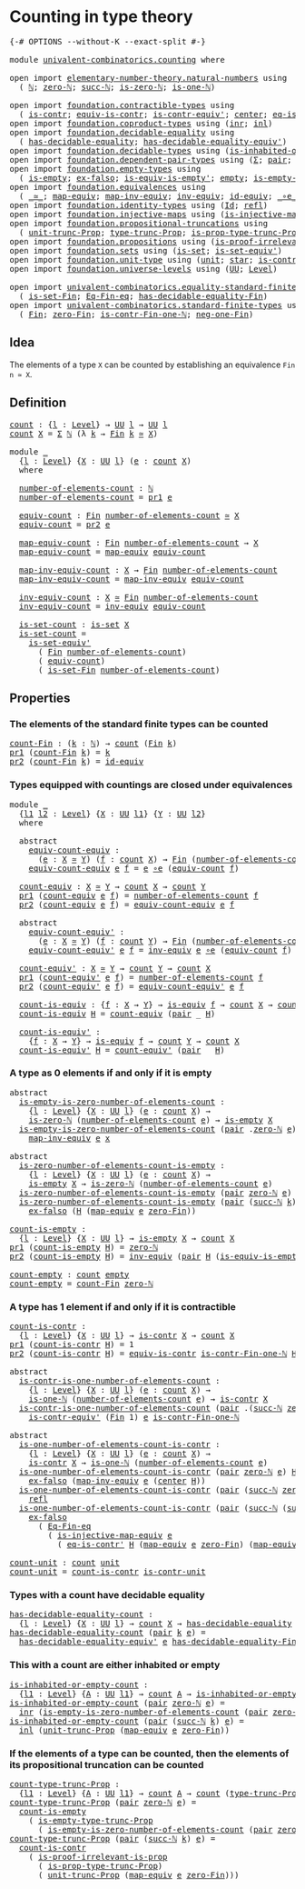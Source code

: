 # Counting in type theory

<pre class="Agda"><a id="36" class="Symbol">{-#</a> <a id="40" class="Keyword">OPTIONS</a> <a id="48" class="Pragma">--without-K</a> <a id="60" class="Pragma">--exact-split</a> <a id="74" class="Symbol">#-}</a>

<a id="79" class="Keyword">module</a> <a id="86" href="univalent-combinatorics.counting.html" class="Module">univalent-combinatorics.counting</a> <a id="119" class="Keyword">where</a>

<a id="126" class="Keyword">open</a> <a id="131" class="Keyword">import</a> <a id="138" href="elementary-number-theory.natural-numbers.html" class="Module">elementary-number-theory.natural-numbers</a> <a id="179" class="Keyword">using</a>
  <a id="187" class="Symbol">(</a> <a id="189" href="elementary-number-theory.natural-numbers.html#1444" class="Datatype">ℕ</a><a id="190" class="Symbol">;</a> <a id="192" href="elementary-number-theory.natural-numbers.html#1465" class="InductiveConstructor">zero-ℕ</a><a id="198" class="Symbol">;</a> <a id="200" href="elementary-number-theory.natural-numbers.html#1478" class="InductiveConstructor">succ-ℕ</a><a id="206" class="Symbol">;</a> <a id="208" href="elementary-number-theory.natural-numbers.html#1742" class="Function">is-zero-ℕ</a><a id="217" class="Symbol">;</a> <a id="219" href="elementary-number-theory.natural-numbers.html#1988" class="Function">is-one-ℕ</a><a id="227" class="Symbol">)</a>

<a id="230" class="Keyword">open</a> <a id="235" class="Keyword">import</a> <a id="242" href="foundation.contractible-types.html" class="Module">foundation.contractible-types</a> <a id="272" class="Keyword">using</a>
  <a id="280" class="Symbol">(</a> <a id="282" href="foundation-core.contractible-types.html#925" class="Function">is-contr</a><a id="290" class="Symbol">;</a> <a id="292" href="foundation-core.contractible-types.html#4237" class="Function">equiv-is-contr</a><a id="306" class="Symbol">;</a> <a id="308" href="foundation-core.contractible-types.html#3739" class="Function">is-contr-equiv&#39;</a><a id="323" class="Symbol">;</a> <a id="325" href="foundation-core.contractible-types.html#1018" class="Function">center</a><a id="331" class="Symbol">;</a> <a id="333" href="foundation-core.contractible-types.html#1107" class="Function">eq-is-contr&#39;</a><a id="345" class="Symbol">)</a>
<a id="347" class="Keyword">open</a> <a id="352" class="Keyword">import</a> <a id="359" href="foundation.coproduct-types.html" class="Module">foundation.coproduct-types</a> <a id="386" class="Keyword">using</a> <a id="392" class="Symbol">(</a><a id="393" href="foundation.coproduct-types.html#1262" class="InductiveConstructor">inr</a><a id="396" class="Symbol">;</a> <a id="398" href="foundation.coproduct-types.html#1239" class="InductiveConstructor">inl</a><a id="401" class="Symbol">)</a>
<a id="403" class="Keyword">open</a> <a id="408" class="Keyword">import</a> <a id="415" href="foundation.decidable-equality.html" class="Module">foundation.decidable-equality</a> <a id="445" class="Keyword">using</a>
  <a id="453" class="Symbol">(</a> <a id="455" href="foundation.decidable-equality.html#1785" class="Function">has-decidable-equality</a><a id="477" class="Symbol">;</a> <a id="479" href="foundation.decidable-equality.html#4811" class="Function">has-decidable-equality-equiv&#39;</a><a id="508" class="Symbol">)</a>
<a id="510" class="Keyword">open</a> <a id="515" class="Keyword">import</a> <a id="522" href="foundation.decidable-types.html" class="Module">foundation.decidable-types</a> <a id="549" class="Keyword">using</a> <a id="555" class="Symbol">(</a><a id="556" href="foundation.decidable-types.html#2023" class="Function">is-inhabited-or-empty</a><a id="577" class="Symbol">)</a>
<a id="579" class="Keyword">open</a> <a id="584" class="Keyword">import</a> <a id="591" href="foundation.dependent-pair-types.html" class="Module">foundation.dependent-pair-types</a> <a id="623" class="Keyword">using</a> <a id="629" class="Symbol">(</a><a id="630" href="foundation-core.dependent-pair-types.html#502" class="Record">Σ</a><a id="631" class="Symbol">;</a> <a id="633" href="foundation-core.dependent-pair-types.html#575" class="InductiveConstructor">pair</a><a id="637" class="Symbol">;</a> <a id="639" href="foundation-core.dependent-pair-types.html#592" class="Field">pr1</a><a id="642" class="Symbol">;</a> <a id="644" href="foundation-core.dependent-pair-types.html#604" class="Field">pr2</a><a id="647" class="Symbol">)</a>
<a id="649" class="Keyword">open</a> <a id="654" class="Keyword">import</a> <a id="661" href="foundation.empty-types.html" class="Module">foundation.empty-types</a> <a id="684" class="Keyword">using</a>
  <a id="692" class="Symbol">(</a> <a id="694" href="foundation-core.empty-types.html#1215" class="Function">is-empty</a><a id="702" class="Symbol">;</a> <a id="704" href="foundation-core.empty-types.html#1147" class="Function">ex-falso</a><a id="712" class="Symbol">;</a> <a id="714" href="foundation-core.empty-types.html#1973" class="Function">is-equiv-is-empty&#39;</a><a id="732" class="Symbol">;</a> <a id="734" href="foundation-core.empty-types.html#1044" class="Datatype">empty</a><a id="739" class="Symbol">;</a> <a id="741" href="foundation.empty-types.html#2073" class="Function">is-empty-type-trunc-Prop</a><a id="765" class="Symbol">)</a>
<a id="767" class="Keyword">open</a> <a id="772" class="Keyword">import</a> <a id="779" href="foundation.equivalences.html" class="Module">foundation.equivalences</a> <a id="803" class="Keyword">using</a>
  <a id="811" class="Symbol">(</a> <a id="813" href="foundation-core.equivalences.html#1607" class="Function Operator">_≃_</a><a id="816" class="Symbol">;</a> <a id="818" href="foundation-core.equivalences.html#1807" class="Function">map-equiv</a><a id="827" class="Symbol">;</a> <a id="829" href="foundation-core.equivalences.html#5022" class="Function">map-inv-equiv</a><a id="842" class="Symbol">;</a> <a id="844" href="foundation-core.equivalences.html#5707" class="Function">inv-equiv</a><a id="853" class="Symbol">;</a> <a id="855" href="foundation-core.equivalences.html#2480" class="Function">id-equiv</a><a id="863" class="Symbol">;</a> <a id="865" href="foundation-core.equivalences.html#7843" class="Function Operator">_∘e_</a><a id="869" class="Symbol">;</a> <a id="871" href="foundation-core.equivalences.html#1542" class="Function">is-equiv</a><a id="879" class="Symbol">)</a>
<a id="881" class="Keyword">open</a> <a id="886" class="Keyword">import</a> <a id="893" href="foundation.identity-types.html" class="Module">foundation.identity-types</a> <a id="919" class="Keyword">using</a> <a id="925" class="Symbol">(</a><a id="926" href="foundation-core.identity-types.html#641" class="Datatype">Id</a><a id="928" class="Symbol">;</a> <a id="930" href="foundation-core.identity-types.html#694" class="InductiveConstructor">refl</a><a id="934" class="Symbol">)</a>
<a id="936" class="Keyword">open</a> <a id="941" class="Keyword">import</a> <a id="948" href="foundation.injective-maps.html" class="Module">foundation.injective-maps</a> <a id="974" class="Keyword">using</a> <a id="980" class="Symbol">(</a><a id="981" href="foundation.injective-maps.html#3001" class="Function">is-injective-map-equiv</a><a id="1003" class="Symbol">)</a>
<a id="1005" class="Keyword">open</a> <a id="1010" class="Keyword">import</a> <a id="1017" href="foundation.propositional-truncations.html" class="Module">foundation.propositional-truncations</a> <a id="1054" class="Keyword">using</a>
  <a id="1062" class="Symbol">(</a> <a id="1064" href="foundation.propositional-truncations.html#1756" class="Postulate">unit-trunc-Prop</a><a id="1079" class="Symbol">;</a> <a id="1081" href="foundation.propositional-truncations.html#1701" class="Postulate">type-trunc-Prop</a><a id="1096" class="Symbol">;</a> <a id="1098" href="foundation.propositional-truncations.html#1951" class="Function">is-prop-type-trunc-Prop</a><a id="1121" class="Symbol">)</a>
<a id="1123" class="Keyword">open</a> <a id="1128" class="Keyword">import</a> <a id="1135" href="foundation.propositions.html" class="Module">foundation.propositions</a> <a id="1159" class="Keyword">using</a> <a id="1165" class="Symbol">(</a><a id="1166" href="foundation-core.propositions.html#2978" class="Function">is-proof-irrelevant-is-prop</a><a id="1193" class="Symbol">)</a>
<a id="1195" class="Keyword">open</a> <a id="1200" class="Keyword">import</a> <a id="1207" href="foundation.sets.html" class="Module">foundation.sets</a> <a id="1223" class="Keyword">using</a> <a id="1229" class="Symbol">(</a><a id="1230" href="foundation-core.sets.html#1099" class="Function">is-set</a><a id="1236" class="Symbol">;</a> <a id="1238" href="foundation-core.sets.html#3713" class="Function">is-set-equiv&#39;</a><a id="1251" class="Symbol">)</a>
<a id="1253" class="Keyword">open</a> <a id="1258" class="Keyword">import</a> <a id="1265" href="foundation.unit-type.html" class="Module">foundation.unit-type</a> <a id="1286" class="Keyword">using</a> <a id="1292" class="Symbol">(</a><a id="1293" href="foundation.unit-type.html#975" class="Datatype">unit</a><a id="1297" class="Symbol">;</a> <a id="1299" href="foundation.unit-type.html#999" class="InductiveConstructor">star</a><a id="1303" class="Symbol">;</a> <a id="1305" href="foundation.unit-type.html#1534" class="Function">is-contr-unit</a><a id="1318" class="Symbol">)</a>
<a id="1320" class="Keyword">open</a> <a id="1325" class="Keyword">import</a> <a id="1332" href="foundation.universe-levels.html" class="Module">foundation.universe-levels</a> <a id="1359" class="Keyword">using</a> <a id="1365" class="Symbol">(</a><a id="1366" href="foundation-core.universe-levels.html#222" class="Primitive">UU</a><a id="1368" class="Symbol">;</a> <a id="1370" href="Agda.Primitive.html#597" class="Postulate">Level</a><a id="1375" class="Symbol">)</a>

<a id="1378" class="Keyword">open</a> <a id="1383" class="Keyword">import</a> <a id="1390" href="univalent-combinatorics.equality-standard-finite-types.html" class="Module">univalent-combinatorics.equality-standard-finite-types</a> <a id="1445" class="Keyword">using</a>
  <a id="1453" class="Symbol">(</a> <a id="1455" href="univalent-combinatorics.equality-standard-finite-types.html#3523" class="Function">is-set-Fin</a><a id="1465" class="Symbol">;</a> <a id="1467" href="univalent-combinatorics.equality-standard-finite-types.html#2154" class="Function">Eq-Fin-eq</a><a id="1476" class="Symbol">;</a> <a id="1478" href="univalent-combinatorics.equality-standard-finite-types.html#2783" class="Function">has-decidable-equality-Fin</a><a id="1504" class="Symbol">)</a>
<a id="1506" class="Keyword">open</a> <a id="1511" class="Keyword">import</a> <a id="1518" href="univalent-combinatorics.standard-finite-types.html" class="Module">univalent-combinatorics.standard-finite-types</a> <a id="1564" class="Keyword">using</a>
  <a id="1572" class="Symbol">(</a> <a id="1574" href="univalent-combinatorics.standard-finite-types.html#2072" class="Function">Fin</a><a id="1577" class="Symbol">;</a> <a id="1579" href="univalent-combinatorics.standard-finite-types.html#7006" class="Function">zero-Fin</a><a id="1587" class="Symbol">;</a> <a id="1589" href="univalent-combinatorics.standard-finite-types.html#4362" class="Function">is-contr-Fin-one-ℕ</a><a id="1607" class="Symbol">;</a> <a id="1609" href="univalent-combinatorics.standard-finite-types.html#2336" class="Function">neg-one-Fin</a><a id="1620" class="Symbol">)</a>
</pre>
## Idea

The elements of a type `X` can be counted by establishing an equivalence `Fin n ≃ X`.

## Definition

<pre class="Agda"><a id="count"></a><a id="1746" href="univalent-combinatorics.counting.html#1746" class="Function">count</a> <a id="1752" class="Symbol">:</a> <a id="1754" class="Symbol">{</a><a id="1755" href="univalent-combinatorics.counting.html#1755" class="Bound">l</a> <a id="1757" class="Symbol">:</a> <a id="1759" href="Agda.Primitive.html#597" class="Postulate">Level</a><a id="1764" class="Symbol">}</a> <a id="1766" class="Symbol">→</a> <a id="1768" href="foundation-core.universe-levels.html#222" class="Primitive">UU</a> <a id="1771" href="univalent-combinatorics.counting.html#1755" class="Bound">l</a> <a id="1773" class="Symbol">→</a> <a id="1775" href="foundation-core.universe-levels.html#222" class="Primitive">UU</a> <a id="1778" href="univalent-combinatorics.counting.html#1755" class="Bound">l</a>
<a id="1780" href="univalent-combinatorics.counting.html#1746" class="Function">count</a> <a id="1786" href="univalent-combinatorics.counting.html#1786" class="Bound">X</a> <a id="1788" class="Symbol">=</a> <a id="1790" href="foundation-core.dependent-pair-types.html#502" class="Record">Σ</a> <a id="1792" href="elementary-number-theory.natural-numbers.html#1444" class="Datatype">ℕ</a> <a id="1794" class="Symbol">(λ</a> <a id="1797" href="univalent-combinatorics.counting.html#1797" class="Bound">k</a> <a id="1799" class="Symbol">→</a> <a id="1801" href="univalent-combinatorics.standard-finite-types.html#2072" class="Function">Fin</a> <a id="1805" href="univalent-combinatorics.counting.html#1797" class="Bound">k</a> <a id="1807" href="foundation-core.equivalences.html#1607" class="Function Operator">≃</a> <a id="1809" href="univalent-combinatorics.counting.html#1786" class="Bound">X</a><a id="1810" class="Symbol">)</a>

<a id="1813" class="Keyword">module</a> <a id="1820" href="univalent-combinatorics.counting.html#1820" class="Module">_</a>
  <a id="1824" class="Symbol">{</a><a id="1825" href="univalent-combinatorics.counting.html#1825" class="Bound">l</a> <a id="1827" class="Symbol">:</a> <a id="1829" href="Agda.Primitive.html#597" class="Postulate">Level</a><a id="1834" class="Symbol">}</a> <a id="1836" class="Symbol">{</a><a id="1837" href="univalent-combinatorics.counting.html#1837" class="Bound">X</a> <a id="1839" class="Symbol">:</a> <a id="1841" href="foundation-core.universe-levels.html#222" class="Primitive">UU</a> <a id="1844" href="univalent-combinatorics.counting.html#1825" class="Bound">l</a><a id="1845" class="Symbol">}</a> <a id="1847" class="Symbol">(</a><a id="1848" href="univalent-combinatorics.counting.html#1848" class="Bound">e</a> <a id="1850" class="Symbol">:</a> <a id="1852" href="univalent-combinatorics.counting.html#1746" class="Function">count</a> <a id="1858" href="univalent-combinatorics.counting.html#1837" class="Bound">X</a><a id="1859" class="Symbol">)</a>
  <a id="1863" class="Keyword">where</a>
  
  <a id="1874" href="univalent-combinatorics.counting.html#1874" class="Function">number-of-elements-count</a> <a id="1899" class="Symbol">:</a> <a id="1901" href="elementary-number-theory.natural-numbers.html#1444" class="Datatype">ℕ</a>
  <a id="1905" href="univalent-combinatorics.counting.html#1874" class="Function">number-of-elements-count</a> <a id="1930" class="Symbol">=</a> <a id="1932" href="foundation-core.dependent-pair-types.html#592" class="Field">pr1</a> <a id="1936" href="univalent-combinatorics.counting.html#1848" class="Bound">e</a>
  
  <a id="1943" href="univalent-combinatorics.counting.html#1943" class="Function">equiv-count</a> <a id="1955" class="Symbol">:</a> <a id="1957" href="univalent-combinatorics.standard-finite-types.html#2072" class="Function">Fin</a> <a id="1961" href="univalent-combinatorics.counting.html#1874" class="Function">number-of-elements-count</a> <a id="1986" href="foundation-core.equivalences.html#1607" class="Function Operator">≃</a> <a id="1988" href="univalent-combinatorics.counting.html#1837" class="Bound">X</a>
  <a id="1992" href="univalent-combinatorics.counting.html#1943" class="Function">equiv-count</a> <a id="2004" class="Symbol">=</a> <a id="2006" href="foundation-core.dependent-pair-types.html#604" class="Field">pr2</a> <a id="2010" href="univalent-combinatorics.counting.html#1848" class="Bound">e</a>
  
  <a id="2017" href="univalent-combinatorics.counting.html#2017" class="Function">map-equiv-count</a> <a id="2033" class="Symbol">:</a> <a id="2035" href="univalent-combinatorics.standard-finite-types.html#2072" class="Function">Fin</a> <a id="2039" href="univalent-combinatorics.counting.html#1874" class="Function">number-of-elements-count</a> <a id="2064" class="Symbol">→</a> <a id="2066" href="univalent-combinatorics.counting.html#1837" class="Bound">X</a>
  <a id="2070" href="univalent-combinatorics.counting.html#2017" class="Function">map-equiv-count</a> <a id="2086" class="Symbol">=</a> <a id="2088" href="foundation-core.equivalences.html#1807" class="Function">map-equiv</a> <a id="2098" href="univalent-combinatorics.counting.html#1943" class="Function">equiv-count</a>
  
  <a id="2115" href="univalent-combinatorics.counting.html#2115" class="Function">map-inv-equiv-count</a> <a id="2135" class="Symbol">:</a> <a id="2137" href="univalent-combinatorics.counting.html#1837" class="Bound">X</a> <a id="2139" class="Symbol">→</a> <a id="2141" href="univalent-combinatorics.standard-finite-types.html#2072" class="Function">Fin</a> <a id="2145" href="univalent-combinatorics.counting.html#1874" class="Function">number-of-elements-count</a>
  <a id="2172" href="univalent-combinatorics.counting.html#2115" class="Function">map-inv-equiv-count</a> <a id="2192" class="Symbol">=</a> <a id="2194" href="foundation-core.equivalences.html#5022" class="Function">map-inv-equiv</a> <a id="2208" href="univalent-combinatorics.counting.html#1943" class="Function">equiv-count</a>
  
  <a id="2225" href="univalent-combinatorics.counting.html#2225" class="Function">inv-equiv-count</a> <a id="2241" class="Symbol">:</a> <a id="2243" href="univalent-combinatorics.counting.html#1837" class="Bound">X</a> <a id="2245" href="foundation-core.equivalences.html#1607" class="Function Operator">≃</a> <a id="2247" href="univalent-combinatorics.standard-finite-types.html#2072" class="Function">Fin</a> <a id="2251" href="univalent-combinatorics.counting.html#1874" class="Function">number-of-elements-count</a>
  <a id="2278" href="univalent-combinatorics.counting.html#2225" class="Function">inv-equiv-count</a> <a id="2294" class="Symbol">=</a> <a id="2296" href="foundation-core.equivalences.html#5707" class="Function">inv-equiv</a> <a id="2306" href="univalent-combinatorics.counting.html#1943" class="Function">equiv-count</a>
  
  <a id="2323" href="univalent-combinatorics.counting.html#2323" class="Function">is-set-count</a> <a id="2336" class="Symbol">:</a> <a id="2338" href="foundation-core.sets.html#1099" class="Function">is-set</a> <a id="2345" href="univalent-combinatorics.counting.html#1837" class="Bound">X</a>
  <a id="2349" href="univalent-combinatorics.counting.html#2323" class="Function">is-set-count</a> <a id="2362" class="Symbol">=</a>
    <a id="2368" href="foundation-core.sets.html#3713" class="Function">is-set-equiv&#39;</a>
      <a id="2388" class="Symbol">(</a> <a id="2390" href="univalent-combinatorics.standard-finite-types.html#2072" class="Function">Fin</a> <a id="2394" href="univalent-combinatorics.counting.html#1874" class="Function">number-of-elements-count</a><a id="2418" class="Symbol">)</a>
      <a id="2426" class="Symbol">(</a> <a id="2428" href="univalent-combinatorics.counting.html#1943" class="Function">equiv-count</a><a id="2439" class="Symbol">)</a>
      <a id="2447" class="Symbol">(</a> <a id="2449" href="univalent-combinatorics.equality-standard-finite-types.html#3523" class="Function">is-set-Fin</a> <a id="2460" href="univalent-combinatorics.counting.html#1874" class="Function">number-of-elements-count</a><a id="2484" class="Symbol">)</a>
</pre>
## Properties

### The elements of the standard finite types can be counted

<pre class="Agda"><a id="count-Fin"></a><a id="2576" href="univalent-combinatorics.counting.html#2576" class="Function">count-Fin</a> <a id="2586" class="Symbol">:</a> <a id="2588" class="Symbol">(</a><a id="2589" href="univalent-combinatorics.counting.html#2589" class="Bound">k</a> <a id="2591" class="Symbol">:</a> <a id="2593" href="elementary-number-theory.natural-numbers.html#1444" class="Datatype">ℕ</a><a id="2594" class="Symbol">)</a> <a id="2596" class="Symbol">→</a> <a id="2598" href="univalent-combinatorics.counting.html#1746" class="Function">count</a> <a id="2604" class="Symbol">(</a><a id="2605" href="univalent-combinatorics.standard-finite-types.html#2072" class="Function">Fin</a> <a id="2609" href="univalent-combinatorics.counting.html#2589" class="Bound">k</a><a id="2610" class="Symbol">)</a>
<a id="2612" href="foundation-core.dependent-pair-types.html#592" class="Field">pr1</a> <a id="2616" class="Symbol">(</a><a id="2617" href="univalent-combinatorics.counting.html#2576" class="Function">count-Fin</a> <a id="2627" href="univalent-combinatorics.counting.html#2627" class="Bound">k</a><a id="2628" class="Symbol">)</a> <a id="2630" class="Symbol">=</a> <a id="2632" href="univalent-combinatorics.counting.html#2627" class="Bound">k</a>
<a id="2634" href="foundation-core.dependent-pair-types.html#604" class="Field">pr2</a> <a id="2638" class="Symbol">(</a><a id="2639" href="univalent-combinatorics.counting.html#2576" class="Function">count-Fin</a> <a id="2649" href="univalent-combinatorics.counting.html#2649" class="Bound">k</a><a id="2650" class="Symbol">)</a> <a id="2652" class="Symbol">=</a> <a id="2654" href="foundation-core.equivalences.html#2480" class="Function">id-equiv</a>
</pre>
### Types equipped with countings are closed under equivalences

<pre class="Agda"><a id="2741" class="Keyword">module</a> <a id="2748" href="univalent-combinatorics.counting.html#2748" class="Module">_</a>
  <a id="2752" class="Symbol">{</a><a id="2753" href="univalent-combinatorics.counting.html#2753" class="Bound">l1</a> <a id="2756" href="univalent-combinatorics.counting.html#2756" class="Bound">l2</a> <a id="2759" class="Symbol">:</a> <a id="2761" href="Agda.Primitive.html#597" class="Postulate">Level</a><a id="2766" class="Symbol">}</a> <a id="2768" class="Symbol">{</a><a id="2769" href="univalent-combinatorics.counting.html#2769" class="Bound">X</a> <a id="2771" class="Symbol">:</a> <a id="2773" href="foundation-core.universe-levels.html#222" class="Primitive">UU</a> <a id="2776" href="univalent-combinatorics.counting.html#2753" class="Bound">l1</a><a id="2778" class="Symbol">}</a> <a id="2780" class="Symbol">{</a><a id="2781" href="univalent-combinatorics.counting.html#2781" class="Bound">Y</a> <a id="2783" class="Symbol">:</a> <a id="2785" href="foundation-core.universe-levels.html#222" class="Primitive">UU</a> <a id="2788" href="univalent-combinatorics.counting.html#2756" class="Bound">l2</a><a id="2790" class="Symbol">}</a>
  <a id="2794" class="Keyword">where</a>
  
  <a id="2805" class="Keyword">abstract</a>
    <a id="2818" href="univalent-combinatorics.counting.html#2818" class="Function">equiv-count-equiv</a> <a id="2836" class="Symbol">:</a>
      <a id="2844" class="Symbol">(</a><a id="2845" href="univalent-combinatorics.counting.html#2845" class="Bound">e</a> <a id="2847" class="Symbol">:</a> <a id="2849" href="univalent-combinatorics.counting.html#2769" class="Bound">X</a> <a id="2851" href="foundation-core.equivalences.html#1607" class="Function Operator">≃</a> <a id="2853" href="univalent-combinatorics.counting.html#2781" class="Bound">Y</a><a id="2854" class="Symbol">)</a> <a id="2856" class="Symbol">(</a><a id="2857" href="univalent-combinatorics.counting.html#2857" class="Bound">f</a> <a id="2859" class="Symbol">:</a> <a id="2861" href="univalent-combinatorics.counting.html#1746" class="Function">count</a> <a id="2867" href="univalent-combinatorics.counting.html#2769" class="Bound">X</a><a id="2868" class="Symbol">)</a> <a id="2870" class="Symbol">→</a> <a id="2872" href="univalent-combinatorics.standard-finite-types.html#2072" class="Function">Fin</a> <a id="2876" class="Symbol">(</a><a id="2877" href="univalent-combinatorics.counting.html#1874" class="Function">number-of-elements-count</a> <a id="2902" href="univalent-combinatorics.counting.html#2857" class="Bound">f</a><a id="2903" class="Symbol">)</a> <a id="2905" href="foundation-core.equivalences.html#1607" class="Function Operator">≃</a> <a id="2907" href="univalent-combinatorics.counting.html#2781" class="Bound">Y</a>
    <a id="2913" href="univalent-combinatorics.counting.html#2818" class="Function">equiv-count-equiv</a> <a id="2931" href="univalent-combinatorics.counting.html#2931" class="Bound">e</a> <a id="2933" href="univalent-combinatorics.counting.html#2933" class="Bound">f</a> <a id="2935" class="Symbol">=</a> <a id="2937" href="univalent-combinatorics.counting.html#2931" class="Bound">e</a> <a id="2939" href="foundation-core.equivalences.html#7843" class="Function Operator">∘e</a> <a id="2942" class="Symbol">(</a><a id="2943" href="univalent-combinatorics.counting.html#1943" class="Function">equiv-count</a> <a id="2955" href="univalent-combinatorics.counting.html#2933" class="Bound">f</a><a id="2956" class="Symbol">)</a>

  <a id="2961" href="univalent-combinatorics.counting.html#2961" class="Function">count-equiv</a> <a id="2973" class="Symbol">:</a> <a id="2975" href="univalent-combinatorics.counting.html#2769" class="Bound">X</a> <a id="2977" href="foundation-core.equivalences.html#1607" class="Function Operator">≃</a> <a id="2979" href="univalent-combinatorics.counting.html#2781" class="Bound">Y</a> <a id="2981" class="Symbol">→</a> <a id="2983" href="univalent-combinatorics.counting.html#1746" class="Function">count</a> <a id="2989" href="univalent-combinatorics.counting.html#2769" class="Bound">X</a> <a id="2991" class="Symbol">→</a> <a id="2993" href="univalent-combinatorics.counting.html#1746" class="Function">count</a> <a id="2999" href="univalent-combinatorics.counting.html#2781" class="Bound">Y</a>
  <a id="3003" href="foundation-core.dependent-pair-types.html#592" class="Field">pr1</a> <a id="3007" class="Symbol">(</a><a id="3008" href="univalent-combinatorics.counting.html#2961" class="Function">count-equiv</a> <a id="3020" href="univalent-combinatorics.counting.html#3020" class="Bound">e</a> <a id="3022" href="univalent-combinatorics.counting.html#3022" class="Bound">f</a><a id="3023" class="Symbol">)</a> <a id="3025" class="Symbol">=</a> <a id="3027" href="univalent-combinatorics.counting.html#1874" class="Function">number-of-elements-count</a> <a id="3052" href="univalent-combinatorics.counting.html#3022" class="Bound">f</a>
  <a id="3056" href="foundation-core.dependent-pair-types.html#604" class="Field">pr2</a> <a id="3060" class="Symbol">(</a><a id="3061" href="univalent-combinatorics.counting.html#2961" class="Function">count-equiv</a> <a id="3073" href="univalent-combinatorics.counting.html#3073" class="Bound">e</a> <a id="3075" href="univalent-combinatorics.counting.html#3075" class="Bound">f</a><a id="3076" class="Symbol">)</a> <a id="3078" class="Symbol">=</a> <a id="3080" href="univalent-combinatorics.counting.html#2818" class="Function">equiv-count-equiv</a> <a id="3098" href="univalent-combinatorics.counting.html#3073" class="Bound">e</a> <a id="3100" href="univalent-combinatorics.counting.html#3075" class="Bound">f</a>

  <a id="3105" class="Keyword">abstract</a>
    <a id="3118" href="univalent-combinatorics.counting.html#3118" class="Function">equiv-count-equiv&#39;</a> <a id="3137" class="Symbol">:</a>
      <a id="3145" class="Symbol">(</a><a id="3146" href="univalent-combinatorics.counting.html#3146" class="Bound">e</a> <a id="3148" class="Symbol">:</a> <a id="3150" href="univalent-combinatorics.counting.html#2769" class="Bound">X</a> <a id="3152" href="foundation-core.equivalences.html#1607" class="Function Operator">≃</a> <a id="3154" href="univalent-combinatorics.counting.html#2781" class="Bound">Y</a><a id="3155" class="Symbol">)</a> <a id="3157" class="Symbol">(</a><a id="3158" href="univalent-combinatorics.counting.html#3158" class="Bound">f</a> <a id="3160" class="Symbol">:</a> <a id="3162" href="univalent-combinatorics.counting.html#1746" class="Function">count</a> <a id="3168" href="univalent-combinatorics.counting.html#2781" class="Bound">Y</a><a id="3169" class="Symbol">)</a> <a id="3171" class="Symbol">→</a> <a id="3173" href="univalent-combinatorics.standard-finite-types.html#2072" class="Function">Fin</a> <a id="3177" class="Symbol">(</a><a id="3178" href="univalent-combinatorics.counting.html#1874" class="Function">number-of-elements-count</a> <a id="3203" href="univalent-combinatorics.counting.html#3158" class="Bound">f</a><a id="3204" class="Symbol">)</a> <a id="3206" href="foundation-core.equivalences.html#1607" class="Function Operator">≃</a> <a id="3208" href="univalent-combinatorics.counting.html#2769" class="Bound">X</a>
    <a id="3214" href="univalent-combinatorics.counting.html#3118" class="Function">equiv-count-equiv&#39;</a> <a id="3233" href="univalent-combinatorics.counting.html#3233" class="Bound">e</a> <a id="3235" href="univalent-combinatorics.counting.html#3235" class="Bound">f</a> <a id="3237" class="Symbol">=</a> <a id="3239" href="foundation-core.equivalences.html#5707" class="Function">inv-equiv</a> <a id="3249" href="univalent-combinatorics.counting.html#3233" class="Bound">e</a> <a id="3251" href="foundation-core.equivalences.html#7843" class="Function Operator">∘e</a> <a id="3254" class="Symbol">(</a><a id="3255" href="univalent-combinatorics.counting.html#1943" class="Function">equiv-count</a> <a id="3267" href="univalent-combinatorics.counting.html#3235" class="Bound">f</a><a id="3268" class="Symbol">)</a>
  
  <a id="3275" href="univalent-combinatorics.counting.html#3275" class="Function">count-equiv&#39;</a> <a id="3288" class="Symbol">:</a> <a id="3290" href="univalent-combinatorics.counting.html#2769" class="Bound">X</a> <a id="3292" href="foundation-core.equivalences.html#1607" class="Function Operator">≃</a> <a id="3294" href="univalent-combinatorics.counting.html#2781" class="Bound">Y</a> <a id="3296" class="Symbol">→</a> <a id="3298" href="univalent-combinatorics.counting.html#1746" class="Function">count</a> <a id="3304" href="univalent-combinatorics.counting.html#2781" class="Bound">Y</a> <a id="3306" class="Symbol">→</a> <a id="3308" href="univalent-combinatorics.counting.html#1746" class="Function">count</a> <a id="3314" href="univalent-combinatorics.counting.html#2769" class="Bound">X</a>
  <a id="3318" href="foundation-core.dependent-pair-types.html#592" class="Field">pr1</a> <a id="3322" class="Symbol">(</a><a id="3323" href="univalent-combinatorics.counting.html#3275" class="Function">count-equiv&#39;</a> <a id="3336" href="univalent-combinatorics.counting.html#3336" class="Bound">e</a> <a id="3338" href="univalent-combinatorics.counting.html#3338" class="Bound">f</a><a id="3339" class="Symbol">)</a> <a id="3341" class="Symbol">=</a> <a id="3343" href="univalent-combinatorics.counting.html#1874" class="Function">number-of-elements-count</a> <a id="3368" href="univalent-combinatorics.counting.html#3338" class="Bound">f</a>
  <a id="3372" href="foundation-core.dependent-pair-types.html#604" class="Field">pr2</a> <a id="3376" class="Symbol">(</a><a id="3377" href="univalent-combinatorics.counting.html#3275" class="Function">count-equiv&#39;</a> <a id="3390" href="univalent-combinatorics.counting.html#3390" class="Bound">e</a> <a id="3392" href="univalent-combinatorics.counting.html#3392" class="Bound">f</a><a id="3393" class="Symbol">)</a> <a id="3395" class="Symbol">=</a> <a id="3397" href="univalent-combinatorics.counting.html#3118" class="Function">equiv-count-equiv&#39;</a> <a id="3416" href="univalent-combinatorics.counting.html#3390" class="Bound">e</a> <a id="3418" href="univalent-combinatorics.counting.html#3392" class="Bound">f</a>
  
  <a id="3425" href="univalent-combinatorics.counting.html#3425" class="Function">count-is-equiv</a> <a id="3440" class="Symbol">:</a> <a id="3442" class="Symbol">{</a><a id="3443" href="univalent-combinatorics.counting.html#3443" class="Bound">f</a> <a id="3445" class="Symbol">:</a> <a id="3447" href="univalent-combinatorics.counting.html#2769" class="Bound">X</a> <a id="3449" class="Symbol">→</a> <a id="3451" href="univalent-combinatorics.counting.html#2781" class="Bound">Y</a><a id="3452" class="Symbol">}</a> <a id="3454" class="Symbol">→</a> <a id="3456" href="foundation-core.equivalences.html#1542" class="Function">is-equiv</a> <a id="3465" href="univalent-combinatorics.counting.html#3443" class="Bound">f</a> <a id="3467" class="Symbol">→</a> <a id="3469" href="univalent-combinatorics.counting.html#1746" class="Function">count</a> <a id="3475" href="univalent-combinatorics.counting.html#2769" class="Bound">X</a> <a id="3477" class="Symbol">→</a> <a id="3479" href="univalent-combinatorics.counting.html#1746" class="Function">count</a> <a id="3485" href="univalent-combinatorics.counting.html#2781" class="Bound">Y</a>
  <a id="3489" href="univalent-combinatorics.counting.html#3425" class="Function">count-is-equiv</a> <a id="3504" href="univalent-combinatorics.counting.html#3504" class="Bound">H</a> <a id="3506" class="Symbol">=</a> <a id="3508" href="univalent-combinatorics.counting.html#2961" class="Function">count-equiv</a> <a id="3520" class="Symbol">(</a><a id="3521" href="foundation-core.dependent-pair-types.html#575" class="InductiveConstructor">pair</a> <a id="3526" class="Symbol">_</a> <a id="3528" href="univalent-combinatorics.counting.html#3504" class="Bound">H</a><a id="3529" class="Symbol">)</a>
  
  <a id="3536" href="univalent-combinatorics.counting.html#3536" class="Function">count-is-equiv&#39;</a> <a id="3552" class="Symbol">:</a>
    <a id="3558" class="Symbol">{</a><a id="3559" href="univalent-combinatorics.counting.html#3559" class="Bound">f</a> <a id="3561" class="Symbol">:</a> <a id="3563" href="univalent-combinatorics.counting.html#2769" class="Bound">X</a> <a id="3565" class="Symbol">→</a> <a id="3567" href="univalent-combinatorics.counting.html#2781" class="Bound">Y</a><a id="3568" class="Symbol">}</a> <a id="3570" class="Symbol">→</a> <a id="3572" href="foundation-core.equivalences.html#1542" class="Function">is-equiv</a> <a id="3581" href="univalent-combinatorics.counting.html#3559" class="Bound">f</a> <a id="3583" class="Symbol">→</a> <a id="3585" href="univalent-combinatorics.counting.html#1746" class="Function">count</a> <a id="3591" href="univalent-combinatorics.counting.html#2781" class="Bound">Y</a> <a id="3593" class="Symbol">→</a> <a id="3595" href="univalent-combinatorics.counting.html#1746" class="Function">count</a> <a id="3601" href="univalent-combinatorics.counting.html#2769" class="Bound">X</a>
  <a id="3605" href="univalent-combinatorics.counting.html#3536" class="Function">count-is-equiv&#39;</a> <a id="3621" href="univalent-combinatorics.counting.html#3621" class="Bound">H</a> <a id="3623" class="Symbol">=</a> <a id="3625" href="univalent-combinatorics.counting.html#3275" class="Function">count-equiv&#39;</a> <a id="3638" class="Symbol">(</a><a id="3639" href="foundation-core.dependent-pair-types.html#575" class="InductiveConstructor">pair</a> <a id="3644" class="Symbol">_</a> <a id="3646" href="univalent-combinatorics.counting.html#3621" class="Bound">H</a><a id="3647" class="Symbol">)</a>
</pre>
### A type as 0 elements if and only if it is empty

<pre class="Agda"><a id="3715" class="Keyword">abstract</a>
  <a id="is-empty-is-zero-number-of-elements-count"></a><a id="3726" href="univalent-combinatorics.counting.html#3726" class="Function">is-empty-is-zero-number-of-elements-count</a> <a id="3768" class="Symbol">:</a>
    <a id="3774" class="Symbol">{</a><a id="3775" href="univalent-combinatorics.counting.html#3775" class="Bound">l</a> <a id="3777" class="Symbol">:</a> <a id="3779" href="Agda.Primitive.html#597" class="Postulate">Level</a><a id="3784" class="Symbol">}</a> <a id="3786" class="Symbol">{</a><a id="3787" href="univalent-combinatorics.counting.html#3787" class="Bound">X</a> <a id="3789" class="Symbol">:</a> <a id="3791" href="foundation-core.universe-levels.html#222" class="Primitive">UU</a> <a id="3794" href="univalent-combinatorics.counting.html#3775" class="Bound">l</a><a id="3795" class="Symbol">}</a> <a id="3797" class="Symbol">(</a><a id="3798" href="univalent-combinatorics.counting.html#3798" class="Bound">e</a> <a id="3800" class="Symbol">:</a> <a id="3802" href="univalent-combinatorics.counting.html#1746" class="Function">count</a> <a id="3808" href="univalent-combinatorics.counting.html#3787" class="Bound">X</a><a id="3809" class="Symbol">)</a> <a id="3811" class="Symbol">→</a>
    <a id="3817" href="elementary-number-theory.natural-numbers.html#1742" class="Function">is-zero-ℕ</a> <a id="3827" class="Symbol">(</a><a id="3828" href="univalent-combinatorics.counting.html#1874" class="Function">number-of-elements-count</a> <a id="3853" href="univalent-combinatorics.counting.html#3798" class="Bound">e</a><a id="3854" class="Symbol">)</a> <a id="3856" class="Symbol">→</a> <a id="3858" href="foundation-core.empty-types.html#1215" class="Function">is-empty</a> <a id="3867" href="univalent-combinatorics.counting.html#3787" class="Bound">X</a>
  <a id="3871" href="univalent-combinatorics.counting.html#3726" class="Function">is-empty-is-zero-number-of-elements-count</a> <a id="3913" class="Symbol">(</a><a id="3914" href="foundation-core.dependent-pair-types.html#575" class="InductiveConstructor">pair</a> <a id="3919" class="DottedPattern Symbol">.</a><a id="3920" href="elementary-number-theory.natural-numbers.html#1465" class="DottedPattern InductiveConstructor">zero-ℕ</a> <a id="3927" href="univalent-combinatorics.counting.html#3927" class="Bound">e</a><a id="3928" class="Symbol">)</a> <a id="3930" href="foundation-core.identity-types.html#694" class="InductiveConstructor">refl</a> <a id="3935" href="univalent-combinatorics.counting.html#3935" class="Bound">x</a> <a id="3937" class="Symbol">=</a>
    <a id="3943" href="foundation-core.equivalences.html#5022" class="Function">map-inv-equiv</a> <a id="3957" href="univalent-combinatorics.counting.html#3927" class="Bound">e</a> <a id="3959" href="univalent-combinatorics.counting.html#3935" class="Bound">x</a>

<a id="3962" class="Keyword">abstract</a>
  <a id="is-zero-number-of-elements-count-is-empty"></a><a id="3973" href="univalent-combinatorics.counting.html#3973" class="Function">is-zero-number-of-elements-count-is-empty</a> <a id="4015" class="Symbol">:</a>
    <a id="4021" class="Symbol">{</a><a id="4022" href="univalent-combinatorics.counting.html#4022" class="Bound">l</a> <a id="4024" class="Symbol">:</a> <a id="4026" href="Agda.Primitive.html#597" class="Postulate">Level</a><a id="4031" class="Symbol">}</a> <a id="4033" class="Symbol">{</a><a id="4034" href="univalent-combinatorics.counting.html#4034" class="Bound">X</a> <a id="4036" class="Symbol">:</a> <a id="4038" href="foundation-core.universe-levels.html#222" class="Primitive">UU</a> <a id="4041" href="univalent-combinatorics.counting.html#4022" class="Bound">l</a><a id="4042" class="Symbol">}</a> <a id="4044" class="Symbol">(</a><a id="4045" href="univalent-combinatorics.counting.html#4045" class="Bound">e</a> <a id="4047" class="Symbol">:</a> <a id="4049" href="univalent-combinatorics.counting.html#1746" class="Function">count</a> <a id="4055" href="univalent-combinatorics.counting.html#4034" class="Bound">X</a><a id="4056" class="Symbol">)</a> <a id="4058" class="Symbol">→</a>
    <a id="4064" href="foundation-core.empty-types.html#1215" class="Function">is-empty</a> <a id="4073" href="univalent-combinatorics.counting.html#4034" class="Bound">X</a> <a id="4075" class="Symbol">→</a> <a id="4077" href="elementary-number-theory.natural-numbers.html#1742" class="Function">is-zero-ℕ</a> <a id="4087" class="Symbol">(</a><a id="4088" href="univalent-combinatorics.counting.html#1874" class="Function">number-of-elements-count</a> <a id="4113" href="univalent-combinatorics.counting.html#4045" class="Bound">e</a><a id="4114" class="Symbol">)</a>
  <a id="4118" href="univalent-combinatorics.counting.html#3973" class="Function">is-zero-number-of-elements-count-is-empty</a> <a id="4160" class="Symbol">(</a><a id="4161" href="foundation-core.dependent-pair-types.html#575" class="InductiveConstructor">pair</a> <a id="4166" href="elementary-number-theory.natural-numbers.html#1465" class="InductiveConstructor">zero-ℕ</a> <a id="4173" href="univalent-combinatorics.counting.html#4173" class="Bound">e</a><a id="4174" class="Symbol">)</a> <a id="4176" href="univalent-combinatorics.counting.html#4176" class="Bound">H</a> <a id="4178" class="Symbol">=</a> <a id="4180" href="foundation-core.identity-types.html#694" class="InductiveConstructor">refl</a>
  <a id="4187" href="univalent-combinatorics.counting.html#3973" class="Function">is-zero-number-of-elements-count-is-empty</a> <a id="4229" class="Symbol">(</a><a id="4230" href="foundation-core.dependent-pair-types.html#575" class="InductiveConstructor">pair</a> <a id="4235" class="Symbol">(</a><a id="4236" href="elementary-number-theory.natural-numbers.html#1478" class="InductiveConstructor">succ-ℕ</a> <a id="4243" href="univalent-combinatorics.counting.html#4243" class="Bound">k</a><a id="4244" class="Symbol">)</a> <a id="4246" href="univalent-combinatorics.counting.html#4246" class="Bound">e</a><a id="4247" class="Symbol">)</a> <a id="4249" href="univalent-combinatorics.counting.html#4249" class="Bound">H</a> <a id="4251" class="Symbol">=</a>
    <a id="4257" href="foundation-core.empty-types.html#1147" class="Function">ex-falso</a> <a id="4266" class="Symbol">(</a><a id="4267" href="univalent-combinatorics.counting.html#4249" class="Bound">H</a> <a id="4269" class="Symbol">(</a><a id="4270" href="foundation-core.equivalences.html#1807" class="Function">map-equiv</a> <a id="4280" href="univalent-combinatorics.counting.html#4246" class="Bound">e</a> <a id="4282" href="univalent-combinatorics.standard-finite-types.html#7006" class="Function">zero-Fin</a><a id="4290" class="Symbol">))</a>

<a id="count-is-empty"></a><a id="4294" href="univalent-combinatorics.counting.html#4294" class="Function">count-is-empty</a> <a id="4309" class="Symbol">:</a>
  <a id="4313" class="Symbol">{</a><a id="4314" href="univalent-combinatorics.counting.html#4314" class="Bound">l</a> <a id="4316" class="Symbol">:</a> <a id="4318" href="Agda.Primitive.html#597" class="Postulate">Level</a><a id="4323" class="Symbol">}</a> <a id="4325" class="Symbol">{</a><a id="4326" href="univalent-combinatorics.counting.html#4326" class="Bound">X</a> <a id="4328" class="Symbol">:</a> <a id="4330" href="foundation-core.universe-levels.html#222" class="Primitive">UU</a> <a id="4333" href="univalent-combinatorics.counting.html#4314" class="Bound">l</a><a id="4334" class="Symbol">}</a> <a id="4336" class="Symbol">→</a> <a id="4338" href="foundation-core.empty-types.html#1215" class="Function">is-empty</a> <a id="4347" href="univalent-combinatorics.counting.html#4326" class="Bound">X</a> <a id="4349" class="Symbol">→</a> <a id="4351" href="univalent-combinatorics.counting.html#1746" class="Function">count</a> <a id="4357" href="univalent-combinatorics.counting.html#4326" class="Bound">X</a>
<a id="4359" href="foundation-core.dependent-pair-types.html#592" class="Field">pr1</a> <a id="4363" class="Symbol">(</a><a id="4364" href="univalent-combinatorics.counting.html#4294" class="Function">count-is-empty</a> <a id="4379" href="univalent-combinatorics.counting.html#4379" class="Bound">H</a><a id="4380" class="Symbol">)</a> <a id="4382" class="Symbol">=</a> <a id="4384" href="elementary-number-theory.natural-numbers.html#1465" class="InductiveConstructor">zero-ℕ</a>
<a id="4391" href="foundation-core.dependent-pair-types.html#604" class="Field">pr2</a> <a id="4395" class="Symbol">(</a><a id="4396" href="univalent-combinatorics.counting.html#4294" class="Function">count-is-empty</a> <a id="4411" href="univalent-combinatorics.counting.html#4411" class="Bound">H</a><a id="4412" class="Symbol">)</a> <a id="4414" class="Symbol">=</a> <a id="4416" href="foundation-core.equivalences.html#5707" class="Function">inv-equiv</a> <a id="4426" class="Symbol">(</a><a id="4427" href="foundation-core.dependent-pair-types.html#575" class="InductiveConstructor">pair</a> <a id="4432" href="univalent-combinatorics.counting.html#4411" class="Bound">H</a> <a id="4434" class="Symbol">(</a><a id="4435" href="foundation-core.empty-types.html#1973" class="Function">is-equiv-is-empty&#39;</a> <a id="4454" href="univalent-combinatorics.counting.html#4411" class="Bound">H</a><a id="4455" class="Symbol">))</a>

<a id="count-empty"></a><a id="4459" href="univalent-combinatorics.counting.html#4459" class="Function">count-empty</a> <a id="4471" class="Symbol">:</a> <a id="4473" href="univalent-combinatorics.counting.html#1746" class="Function">count</a> <a id="4479" href="foundation-core.empty-types.html#1044" class="Datatype">empty</a>
<a id="4485" href="univalent-combinatorics.counting.html#4459" class="Function">count-empty</a> <a id="4497" class="Symbol">=</a> <a id="4499" href="univalent-combinatorics.counting.html#2576" class="Function">count-Fin</a> <a id="4509" href="elementary-number-theory.natural-numbers.html#1465" class="InductiveConstructor">zero-ℕ</a>
</pre>
### A type has 1 element if and only if it is contractible

<pre class="Agda"><a id="count-is-contr"></a><a id="4589" href="univalent-combinatorics.counting.html#4589" class="Function">count-is-contr</a> <a id="4604" class="Symbol">:</a>
  <a id="4608" class="Symbol">{</a><a id="4609" href="univalent-combinatorics.counting.html#4609" class="Bound">l</a> <a id="4611" class="Symbol">:</a> <a id="4613" href="Agda.Primitive.html#597" class="Postulate">Level</a><a id="4618" class="Symbol">}</a> <a id="4620" class="Symbol">{</a><a id="4621" href="univalent-combinatorics.counting.html#4621" class="Bound">X</a> <a id="4623" class="Symbol">:</a> <a id="4625" href="foundation-core.universe-levels.html#222" class="Primitive">UU</a> <a id="4628" href="univalent-combinatorics.counting.html#4609" class="Bound">l</a><a id="4629" class="Symbol">}</a> <a id="4631" class="Symbol">→</a> <a id="4633" href="foundation-core.contractible-types.html#925" class="Function">is-contr</a> <a id="4642" href="univalent-combinatorics.counting.html#4621" class="Bound">X</a> <a id="4644" class="Symbol">→</a> <a id="4646" href="univalent-combinatorics.counting.html#1746" class="Function">count</a> <a id="4652" href="univalent-combinatorics.counting.html#4621" class="Bound">X</a>
<a id="4654" href="foundation-core.dependent-pair-types.html#592" class="Field">pr1</a> <a id="4658" class="Symbol">(</a><a id="4659" href="univalent-combinatorics.counting.html#4589" class="Function">count-is-contr</a> <a id="4674" href="univalent-combinatorics.counting.html#4674" class="Bound">H</a><a id="4675" class="Symbol">)</a> <a id="4677" class="Symbol">=</a> <a id="4679" class="Number">1</a>
<a id="4681" href="foundation-core.dependent-pair-types.html#604" class="Field">pr2</a> <a id="4685" class="Symbol">(</a><a id="4686" href="univalent-combinatorics.counting.html#4589" class="Function">count-is-contr</a> <a id="4701" href="univalent-combinatorics.counting.html#4701" class="Bound">H</a><a id="4702" class="Symbol">)</a> <a id="4704" class="Symbol">=</a> <a id="4706" href="foundation-core.contractible-types.html#4237" class="Function">equiv-is-contr</a> <a id="4721" href="univalent-combinatorics.standard-finite-types.html#4362" class="Function">is-contr-Fin-one-ℕ</a> <a id="4740" href="univalent-combinatorics.counting.html#4701" class="Bound">H</a>

<a id="4743" class="Keyword">abstract</a>
  <a id="is-contr-is-one-number-of-elements-count"></a><a id="4754" href="univalent-combinatorics.counting.html#4754" class="Function">is-contr-is-one-number-of-elements-count</a> <a id="4795" class="Symbol">:</a>
    <a id="4801" class="Symbol">{</a><a id="4802" href="univalent-combinatorics.counting.html#4802" class="Bound">l</a> <a id="4804" class="Symbol">:</a> <a id="4806" href="Agda.Primitive.html#597" class="Postulate">Level</a><a id="4811" class="Symbol">}</a> <a id="4813" class="Symbol">{</a><a id="4814" href="univalent-combinatorics.counting.html#4814" class="Bound">X</a> <a id="4816" class="Symbol">:</a> <a id="4818" href="foundation-core.universe-levels.html#222" class="Primitive">UU</a> <a id="4821" href="univalent-combinatorics.counting.html#4802" class="Bound">l</a><a id="4822" class="Symbol">}</a> <a id="4824" class="Symbol">(</a><a id="4825" href="univalent-combinatorics.counting.html#4825" class="Bound">e</a> <a id="4827" class="Symbol">:</a> <a id="4829" href="univalent-combinatorics.counting.html#1746" class="Function">count</a> <a id="4835" href="univalent-combinatorics.counting.html#4814" class="Bound">X</a><a id="4836" class="Symbol">)</a> <a id="4838" class="Symbol">→</a>
    <a id="4844" href="elementary-number-theory.natural-numbers.html#1988" class="Function">is-one-ℕ</a> <a id="4853" class="Symbol">(</a><a id="4854" href="univalent-combinatorics.counting.html#1874" class="Function">number-of-elements-count</a> <a id="4879" href="univalent-combinatorics.counting.html#4825" class="Bound">e</a><a id="4880" class="Symbol">)</a> <a id="4882" class="Symbol">→</a> <a id="4884" href="foundation-core.contractible-types.html#925" class="Function">is-contr</a> <a id="4893" href="univalent-combinatorics.counting.html#4814" class="Bound">X</a>
  <a id="4897" href="univalent-combinatorics.counting.html#4754" class="Function">is-contr-is-one-number-of-elements-count</a> <a id="4938" class="Symbol">(</a><a id="4939" href="foundation-core.dependent-pair-types.html#575" class="InductiveConstructor">pair</a> <a id="4944" class="DottedPattern Symbol">.(</a><a id="4946" href="elementary-number-theory.natural-numbers.html#1478" class="DottedPattern InductiveConstructor">succ-ℕ</a> <a id="4953" href="elementary-number-theory.natural-numbers.html#1465" class="DottedPattern InductiveConstructor">zero-ℕ</a><a id="4959" class="DottedPattern Symbol">)</a> <a id="4961" href="univalent-combinatorics.counting.html#4961" class="Bound">e</a><a id="4962" class="Symbol">)</a> <a id="4964" href="foundation-core.identity-types.html#694" class="InductiveConstructor">refl</a> <a id="4969" class="Symbol">=</a>
    <a id="4975" href="foundation-core.contractible-types.html#3739" class="Function">is-contr-equiv&#39;</a> <a id="4991" class="Symbol">(</a><a id="4992" href="univalent-combinatorics.standard-finite-types.html#2072" class="Function">Fin</a> <a id="4996" class="Number">1</a><a id="4997" class="Symbol">)</a> <a id="4999" href="univalent-combinatorics.counting.html#4961" class="Bound">e</a> <a id="5001" href="univalent-combinatorics.standard-finite-types.html#4362" class="Function">is-contr-Fin-one-ℕ</a>

<a id="5021" class="Keyword">abstract</a>
  <a id="is-one-number-of-elements-count-is-contr"></a><a id="5032" href="univalent-combinatorics.counting.html#5032" class="Function">is-one-number-of-elements-count-is-contr</a> <a id="5073" class="Symbol">:</a>
    <a id="5079" class="Symbol">{</a><a id="5080" href="univalent-combinatorics.counting.html#5080" class="Bound">l</a> <a id="5082" class="Symbol">:</a> <a id="5084" href="Agda.Primitive.html#597" class="Postulate">Level</a><a id="5089" class="Symbol">}</a> <a id="5091" class="Symbol">{</a><a id="5092" href="univalent-combinatorics.counting.html#5092" class="Bound">X</a> <a id="5094" class="Symbol">:</a> <a id="5096" href="foundation-core.universe-levels.html#222" class="Primitive">UU</a> <a id="5099" href="univalent-combinatorics.counting.html#5080" class="Bound">l</a><a id="5100" class="Symbol">}</a> <a id="5102" class="Symbol">(</a><a id="5103" href="univalent-combinatorics.counting.html#5103" class="Bound">e</a> <a id="5105" class="Symbol">:</a> <a id="5107" href="univalent-combinatorics.counting.html#1746" class="Function">count</a> <a id="5113" href="univalent-combinatorics.counting.html#5092" class="Bound">X</a><a id="5114" class="Symbol">)</a> <a id="5116" class="Symbol">→</a>
    <a id="5122" href="foundation-core.contractible-types.html#925" class="Function">is-contr</a> <a id="5131" href="univalent-combinatorics.counting.html#5092" class="Bound">X</a> <a id="5133" class="Symbol">→</a> <a id="5135" href="elementary-number-theory.natural-numbers.html#1988" class="Function">is-one-ℕ</a> <a id="5144" class="Symbol">(</a><a id="5145" href="univalent-combinatorics.counting.html#1874" class="Function">number-of-elements-count</a> <a id="5170" href="univalent-combinatorics.counting.html#5103" class="Bound">e</a><a id="5171" class="Symbol">)</a>
  <a id="5175" href="univalent-combinatorics.counting.html#5032" class="Function">is-one-number-of-elements-count-is-contr</a> <a id="5216" class="Symbol">(</a><a id="5217" href="foundation-core.dependent-pair-types.html#575" class="InductiveConstructor">pair</a> <a id="5222" href="elementary-number-theory.natural-numbers.html#1465" class="InductiveConstructor">zero-ℕ</a> <a id="5229" href="univalent-combinatorics.counting.html#5229" class="Bound">e</a><a id="5230" class="Symbol">)</a> <a id="5232" href="univalent-combinatorics.counting.html#5232" class="Bound">H</a> <a id="5234" class="Symbol">=</a>
    <a id="5240" href="foundation-core.empty-types.html#1147" class="Function">ex-falso</a> <a id="5249" class="Symbol">(</a><a id="5250" href="foundation-core.equivalences.html#5022" class="Function">map-inv-equiv</a> <a id="5264" href="univalent-combinatorics.counting.html#5229" class="Bound">e</a> <a id="5266" class="Symbol">(</a><a id="5267" href="foundation-core.contractible-types.html#1018" class="Function">center</a> <a id="5274" href="univalent-combinatorics.counting.html#5232" class="Bound">H</a><a id="5275" class="Symbol">))</a>
  <a id="5280" href="univalent-combinatorics.counting.html#5032" class="Function">is-one-number-of-elements-count-is-contr</a> <a id="5321" class="Symbol">(</a><a id="5322" href="foundation-core.dependent-pair-types.html#575" class="InductiveConstructor">pair</a> <a id="5327" class="Symbol">(</a><a id="5328" href="elementary-number-theory.natural-numbers.html#1478" class="InductiveConstructor">succ-ℕ</a> <a id="5335" href="elementary-number-theory.natural-numbers.html#1465" class="InductiveConstructor">zero-ℕ</a><a id="5341" class="Symbol">)</a> <a id="5343" href="univalent-combinatorics.counting.html#5343" class="Bound">e</a><a id="5344" class="Symbol">)</a> <a id="5346" href="univalent-combinatorics.counting.html#5346" class="Bound">H</a> <a id="5348" class="Symbol">=</a>
    <a id="5354" href="foundation-core.identity-types.html#694" class="InductiveConstructor">refl</a>
  <a id="5361" href="univalent-combinatorics.counting.html#5032" class="Function">is-one-number-of-elements-count-is-contr</a> <a id="5402" class="Symbol">(</a><a id="5403" href="foundation-core.dependent-pair-types.html#575" class="InductiveConstructor">pair</a> <a id="5408" class="Symbol">(</a><a id="5409" href="elementary-number-theory.natural-numbers.html#1478" class="InductiveConstructor">succ-ℕ</a> <a id="5416" class="Symbol">(</a><a id="5417" href="elementary-number-theory.natural-numbers.html#1478" class="InductiveConstructor">succ-ℕ</a> <a id="5424" href="univalent-combinatorics.counting.html#5424" class="Bound">k</a><a id="5425" class="Symbol">))</a> <a id="5428" href="univalent-combinatorics.counting.html#5428" class="Bound">e</a><a id="5429" class="Symbol">)</a> <a id="5431" href="univalent-combinatorics.counting.html#5431" class="Bound">H</a> <a id="5433" class="Symbol">=</a>
    <a id="5439" href="foundation-core.empty-types.html#1147" class="Function">ex-falso</a>
      <a id="5454" class="Symbol">(</a> <a id="5456" href="univalent-combinatorics.equality-standard-finite-types.html#2154" class="Function">Eq-Fin-eq</a>
        <a id="5474" class="Symbol">(</a> <a id="5476" href="foundation.injective-maps.html#3001" class="Function">is-injective-map-equiv</a> <a id="5499" href="univalent-combinatorics.counting.html#5428" class="Bound">e</a>
          <a id="5511" class="Symbol">(</a> <a id="5513" href="foundation-core.contractible-types.html#1107" class="Function">eq-is-contr&#39;</a> <a id="5526" href="univalent-combinatorics.counting.html#5431" class="Bound">H</a> <a id="5528" class="Symbol">(</a><a id="5529" href="foundation-core.equivalences.html#1807" class="Function">map-equiv</a> <a id="5539" href="univalent-combinatorics.counting.html#5428" class="Bound">e</a> <a id="5541" href="univalent-combinatorics.standard-finite-types.html#7006" class="Function">zero-Fin</a><a id="5549" class="Symbol">)</a> <a id="5551" class="Symbol">(</a><a id="5552" href="foundation-core.equivalences.html#1807" class="Function">map-equiv</a> <a id="5562" href="univalent-combinatorics.counting.html#5428" class="Bound">e</a> <a id="5564" href="univalent-combinatorics.standard-finite-types.html#2336" class="Function">neg-one-Fin</a><a id="5575" class="Symbol">))))</a>

<a id="count-unit"></a><a id="5581" href="univalent-combinatorics.counting.html#5581" class="Function">count-unit</a> <a id="5592" class="Symbol">:</a> <a id="5594" href="univalent-combinatorics.counting.html#1746" class="Function">count</a> <a id="5600" href="foundation.unit-type.html#975" class="Datatype">unit</a>
<a id="5605" href="univalent-combinatorics.counting.html#5581" class="Function">count-unit</a> <a id="5616" class="Symbol">=</a> <a id="5618" href="univalent-combinatorics.counting.html#4589" class="Function">count-is-contr</a> <a id="5633" href="foundation.unit-type.html#1534" class="Function">is-contr-unit</a>
</pre>
### Types with a count have decidable equality

<pre class="Agda"><a id="has-decidable-equality-count"></a><a id="5708" href="univalent-combinatorics.counting.html#5708" class="Function">has-decidable-equality-count</a> <a id="5737" class="Symbol">:</a>
  <a id="5741" class="Symbol">{</a><a id="5742" href="univalent-combinatorics.counting.html#5742" class="Bound">l</a> <a id="5744" class="Symbol">:</a> <a id="5746" href="Agda.Primitive.html#597" class="Postulate">Level</a><a id="5751" class="Symbol">}</a> <a id="5753" class="Symbol">{</a><a id="5754" href="univalent-combinatorics.counting.html#5754" class="Bound">X</a> <a id="5756" class="Symbol">:</a> <a id="5758" href="foundation-core.universe-levels.html#222" class="Primitive">UU</a> <a id="5761" href="univalent-combinatorics.counting.html#5742" class="Bound">l</a><a id="5762" class="Symbol">}</a> <a id="5764" class="Symbol">→</a> <a id="5766" href="univalent-combinatorics.counting.html#1746" class="Function">count</a> <a id="5772" href="univalent-combinatorics.counting.html#5754" class="Bound">X</a> <a id="5774" class="Symbol">→</a> <a id="5776" href="foundation.decidable-equality.html#1785" class="Function">has-decidable-equality</a> <a id="5799" href="univalent-combinatorics.counting.html#5754" class="Bound">X</a>
<a id="5801" href="univalent-combinatorics.counting.html#5708" class="Function">has-decidable-equality-count</a> <a id="5830" class="Symbol">(</a><a id="5831" href="foundation-core.dependent-pair-types.html#575" class="InductiveConstructor">pair</a> <a id="5836" href="univalent-combinatorics.counting.html#5836" class="Bound">k</a> <a id="5838" href="univalent-combinatorics.counting.html#5838" class="Bound">e</a><a id="5839" class="Symbol">)</a> <a id="5841" class="Symbol">=</a>
  <a id="5845" href="foundation.decidable-equality.html#4811" class="Function">has-decidable-equality-equiv&#39;</a> <a id="5875" href="univalent-combinatorics.counting.html#5838" class="Bound">e</a> <a id="5877" href="univalent-combinatorics.equality-standard-finite-types.html#2783" class="Function">has-decidable-equality-Fin</a>
</pre>
### This with a count are either inhabited or empty

<pre class="Agda"><a id="is-inhabited-or-empty-count"></a><a id="5970" href="univalent-combinatorics.counting.html#5970" class="Function">is-inhabited-or-empty-count</a> <a id="5998" class="Symbol">:</a>
  <a id="6002" class="Symbol">{</a><a id="6003" href="univalent-combinatorics.counting.html#6003" class="Bound">l1</a> <a id="6006" class="Symbol">:</a> <a id="6008" href="Agda.Primitive.html#597" class="Postulate">Level</a><a id="6013" class="Symbol">}</a> <a id="6015" class="Symbol">{</a><a id="6016" href="univalent-combinatorics.counting.html#6016" class="Bound">A</a> <a id="6018" class="Symbol">:</a> <a id="6020" href="foundation-core.universe-levels.html#222" class="Primitive">UU</a> <a id="6023" href="univalent-combinatorics.counting.html#6003" class="Bound">l1</a><a id="6025" class="Symbol">}</a> <a id="6027" class="Symbol">→</a> <a id="6029" href="univalent-combinatorics.counting.html#1746" class="Function">count</a> <a id="6035" href="univalent-combinatorics.counting.html#6016" class="Bound">A</a> <a id="6037" class="Symbol">→</a> <a id="6039" href="foundation.decidable-types.html#2023" class="Function">is-inhabited-or-empty</a> <a id="6061" href="univalent-combinatorics.counting.html#6016" class="Bound">A</a>
<a id="6063" href="univalent-combinatorics.counting.html#5970" class="Function">is-inhabited-or-empty-count</a> <a id="6091" class="Symbol">(</a><a id="6092" href="foundation-core.dependent-pair-types.html#575" class="InductiveConstructor">pair</a> <a id="6097" href="elementary-number-theory.natural-numbers.html#1465" class="InductiveConstructor">zero-ℕ</a> <a id="6104" href="univalent-combinatorics.counting.html#6104" class="Bound">e</a><a id="6105" class="Symbol">)</a> <a id="6107" class="Symbol">=</a>
  <a id="6111" href="foundation.coproduct-types.html#1262" class="InductiveConstructor">inr</a> <a id="6115" class="Symbol">(</a><a id="6116" href="univalent-combinatorics.counting.html#3726" class="Function">is-empty-is-zero-number-of-elements-count</a> <a id="6158" class="Symbol">(</a><a id="6159" href="foundation-core.dependent-pair-types.html#575" class="InductiveConstructor">pair</a> <a id="6164" href="elementary-number-theory.natural-numbers.html#1465" class="InductiveConstructor">zero-ℕ</a> <a id="6171" href="univalent-combinatorics.counting.html#6104" class="Bound">e</a><a id="6172" class="Symbol">)</a> <a id="6174" href="foundation-core.identity-types.html#694" class="InductiveConstructor">refl</a><a id="6178" class="Symbol">)</a>
<a id="6180" href="univalent-combinatorics.counting.html#5970" class="Function">is-inhabited-or-empty-count</a> <a id="6208" class="Symbol">(</a><a id="6209" href="foundation-core.dependent-pair-types.html#575" class="InductiveConstructor">pair</a> <a id="6214" class="Symbol">(</a><a id="6215" href="elementary-number-theory.natural-numbers.html#1478" class="InductiveConstructor">succ-ℕ</a> <a id="6222" href="univalent-combinatorics.counting.html#6222" class="Bound">k</a><a id="6223" class="Symbol">)</a> <a id="6225" href="univalent-combinatorics.counting.html#6225" class="Bound">e</a><a id="6226" class="Symbol">)</a> <a id="6228" class="Symbol">=</a>
  <a id="6232" href="foundation.coproduct-types.html#1239" class="InductiveConstructor">inl</a> <a id="6236" class="Symbol">(</a><a id="6237" href="foundation.propositional-truncations.html#1756" class="Postulate">unit-trunc-Prop</a> <a id="6253" class="Symbol">(</a><a id="6254" href="foundation-core.equivalences.html#1807" class="Function">map-equiv</a> <a id="6264" href="univalent-combinatorics.counting.html#6225" class="Bound">e</a> <a id="6266" href="univalent-combinatorics.standard-finite-types.html#7006" class="Function">zero-Fin</a><a id="6274" class="Symbol">))</a>
</pre>
### If the elements of a type can be counted, then the elements of its propositional truncation can be counted

<pre class="Agda"><a id="count-type-trunc-Prop"></a><a id="6402" href="univalent-combinatorics.counting.html#6402" class="Function">count-type-trunc-Prop</a> <a id="6424" class="Symbol">:</a>
  <a id="6428" class="Symbol">{</a><a id="6429" href="univalent-combinatorics.counting.html#6429" class="Bound">l1</a> <a id="6432" class="Symbol">:</a> <a id="6434" href="Agda.Primitive.html#597" class="Postulate">Level</a><a id="6439" class="Symbol">}</a> <a id="6441" class="Symbol">{</a><a id="6442" href="univalent-combinatorics.counting.html#6442" class="Bound">A</a> <a id="6444" class="Symbol">:</a> <a id="6446" href="foundation-core.universe-levels.html#222" class="Primitive">UU</a> <a id="6449" href="univalent-combinatorics.counting.html#6429" class="Bound">l1</a><a id="6451" class="Symbol">}</a> <a id="6453" class="Symbol">→</a> <a id="6455" href="univalent-combinatorics.counting.html#1746" class="Function">count</a> <a id="6461" href="univalent-combinatorics.counting.html#6442" class="Bound">A</a> <a id="6463" class="Symbol">→</a> <a id="6465" href="univalent-combinatorics.counting.html#1746" class="Function">count</a> <a id="6471" class="Symbol">(</a><a id="6472" href="foundation.propositional-truncations.html#1701" class="Postulate">type-trunc-Prop</a> <a id="6488" href="univalent-combinatorics.counting.html#6442" class="Bound">A</a><a id="6489" class="Symbol">)</a>
<a id="6491" href="univalent-combinatorics.counting.html#6402" class="Function">count-type-trunc-Prop</a> <a id="6513" class="Symbol">(</a><a id="6514" href="foundation-core.dependent-pair-types.html#575" class="InductiveConstructor">pair</a> <a id="6519" href="elementary-number-theory.natural-numbers.html#1465" class="InductiveConstructor">zero-ℕ</a> <a id="6526" href="univalent-combinatorics.counting.html#6526" class="Bound">e</a><a id="6527" class="Symbol">)</a> <a id="6529" class="Symbol">=</a>
  <a id="6533" href="univalent-combinatorics.counting.html#4294" class="Function">count-is-empty</a>
    <a id="6552" class="Symbol">(</a> <a id="6554" href="foundation.empty-types.html#2073" class="Function">is-empty-type-trunc-Prop</a>
      <a id="6585" class="Symbol">(</a> <a id="6587" href="univalent-combinatorics.counting.html#3726" class="Function">is-empty-is-zero-number-of-elements-count</a> <a id="6629" class="Symbol">(</a><a id="6630" href="foundation-core.dependent-pair-types.html#575" class="InductiveConstructor">pair</a> <a id="6635" href="elementary-number-theory.natural-numbers.html#1465" class="InductiveConstructor">zero-ℕ</a> <a id="6642" href="univalent-combinatorics.counting.html#6526" class="Bound">e</a><a id="6643" class="Symbol">)</a> <a id="6645" href="foundation-core.identity-types.html#694" class="InductiveConstructor">refl</a><a id="6649" class="Symbol">))</a>
<a id="6652" href="univalent-combinatorics.counting.html#6402" class="Function">count-type-trunc-Prop</a> <a id="6674" class="Symbol">(</a><a id="6675" href="foundation-core.dependent-pair-types.html#575" class="InductiveConstructor">pair</a> <a id="6680" class="Symbol">(</a><a id="6681" href="elementary-number-theory.natural-numbers.html#1478" class="InductiveConstructor">succ-ℕ</a> <a id="6688" href="univalent-combinatorics.counting.html#6688" class="Bound">k</a><a id="6689" class="Symbol">)</a> <a id="6691" href="univalent-combinatorics.counting.html#6691" class="Bound">e</a><a id="6692" class="Symbol">)</a> <a id="6694" class="Symbol">=</a>
  <a id="6698" href="univalent-combinatorics.counting.html#4589" class="Function">count-is-contr</a>
    <a id="6717" class="Symbol">(</a> <a id="6719" href="foundation-core.propositions.html#2978" class="Function">is-proof-irrelevant-is-prop</a>
      <a id="6753" class="Symbol">(</a> <a id="6755" href="foundation.propositional-truncations.html#1951" class="Function">is-prop-type-trunc-Prop</a><a id="6778" class="Symbol">)</a>
      <a id="6786" class="Symbol">(</a> <a id="6788" href="foundation.propositional-truncations.html#1756" class="Postulate">unit-trunc-Prop</a> <a id="6804" class="Symbol">(</a><a id="6805" href="foundation-core.equivalences.html#1807" class="Function">map-equiv</a> <a id="6815" href="univalent-combinatorics.counting.html#6691" class="Bound">e</a> <a id="6817" href="univalent-combinatorics.standard-finite-types.html#7006" class="Function">zero-Fin</a><a id="6825" class="Symbol">)))</a>
</pre>